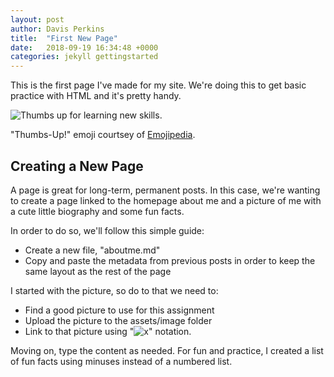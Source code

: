 ```yaml
---
layout: post
author: Davis Perkins
title:  "First New Page"
date:   2018-09-19 16:34:48 +0000
categories: jekyll gettingstarted
---
```


This is the first page I've made for my site. We're doing this to get basic practice with HTML and it's pretty handy.

![Thumbs up for learning new skills.](https://emojipedia-us.s3.dualstack.us-west-1.amazonaws.com/socialmedia/apple/129/thumbs-up-sign_1f44d.png)

"Thumbs-Up!" emoji courtsey of [Emojipedia](https://emojipedia.org/thumbs-up-sign/).

## Creating a New Page

A page is great for long-term, permanent posts. In this case, we're wanting to create a page linked to the homepage about me and a picture of me with a cute little biography and some fun facts.

In order to do so, we'll follow this simple guide:

- Create a new file, "aboutme.md"
- Copy and paste the metadata from previous posts in order to keep the same layout as the rest of the page

I started with the picture, so do to that we need to:

 - Find a good picture to use for this assignment
 - Upload the picture to the assets/image folder
 - Link to that picture using "![x](y)" notation.
 
 Moving on, type the content as needed. For fun and practice, I created a list of fun facts using minuses instead of a numbered list.
